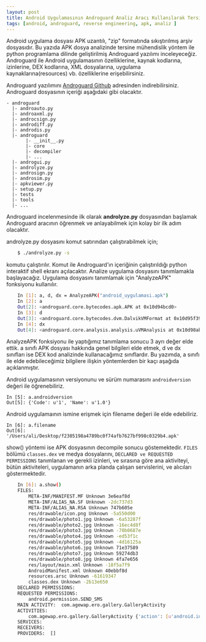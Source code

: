 ```yaml
---
layout: post
title: Android Uygulamasının Androguard Analiz Aracı Kullanılarak Tersine Mühendislik Yöntemi ile İncelenmesi
tags: [android, androguard, reverse engineering, apk, analiz ]
---
```


Android uygulama dosyası APK uzantılı, "zip" formatında sıkıştırılmış arşiv dosyasıdır. 
Bu yazıda APK dosya analizinde tersine mühendislik yöntem ile python programlama dilinde geliştirilmiş Androguard yazılımı inceleyeceğiz. Androguard ile Android uygulamasının özelliklerine, kaynak kodlarına, izinlerine, DEX kodlarına, XML dosyalarına, uygulama kaynaklarına(resources) vb. özelliklerine erişebilirsiniz. 

Androguard yazılımını [Androguard Github](https://github.com/androguard/androguard) adresinden indirebilirsiniz. Androguard dosyasının içeriği aşağıdaki gibi olacaktır.

~~~
- androguard
  |- androauto.py
  |- androaxml.py
  |- androcsign.py
  |- androdiff.py
  |- androdis.py
  |- androguard
       |- __init__.py
       |- core
       |- decompiler
       |- ...
  |- androgui.py
  |- androlyze.py
  |- androsign.py
  |- androsim.py
  |- apkviewer.py
  |- setup.py
  |- tests
  |- tools
  |- ...
~~~

Androguard incelenmesinde ilk olarak **androlyze.py** dosyasından başlamak Androguard aracının öğrenmek ve anlayabilmek için kolay bir ilk adım olacaktır. 

androlyze.py dosyasını komut satırından çalıştırabilmek için;

```bash
	$ ./androlyze.py -s
```
komutu çalıştırılır. Komut ile Androguard'ın içeriğinin çalıştırıldığı python interaktif shell ekranı açılacaktır. Analize uygulama dosyasını tanımlamakla başlayacağız. Uygulama dosyasını tanımlamak için "AnalyzeAPK" fonksiyonu kullanılır. 

```bash
	In [1]: a, d, dx = AnalyzeAPK("android_uygulamasi.apk") 
	In [2]: a
	Out[2]: <androguard.core.bytecodes.apk.APK at 0x10d94bcd0>
	In [3]: d
	Out[3]: <androguard.core.bytecodes.dvm.DalvikVMFormat at 0x10d95f390>
	In [4]: dx
	Out[4]: <androguard.core.analysis.analysis.uVMAnalysis at 0x10d98abd0>
```

AnalyzeAPK fonksiyonu ile yaptığımız tanımlama sonucu 3 ayrı değer elde ettik. a sınıfı APK dosyası hakkında genel
bilgileri elde etmek, d ve dx sınıfları ise DEX kod analizinde kullanacağımız sınıflardır. Bu yazımda, a sınıfı ile elde edebileceğimiz bilgilere ilişkin yöntemlerden bir kaçı aşağıda açıklanmıştır.

Android uygulamasının versiyonunu ve sürüm numarasını `androidversion` değeri ile öğrenebiliriz.

	In [5]: a.androidversion
	Out[5]: {'Code': u'1', 'Name': u'1.0'}

Android uygulamaının ismine erişmek için filename değeri ile elde edebiliriz.

	In [6]: a.filename
	Out[6]: '/Users/ali/Desktop/f2305198a4789bc0f74afb7627bf998c0329b4.apk'

show() yöntemi ise APK dosyasının decompile sonucu göstemektedir. `FILES` bölümü `classes.dex` ve medya dosyalarını, `DECLARED ve REQUESTED PERMISSIONS` tanımlanan ve gerekli izinleri, ve sırasına göre ana aktiviteyi, bütün aktiviteleri, uygulamanın arka planda çalışan servislerini, ve alıcıları göstermektedir.

```bash
	In [6]: a.show()
	FILES: 
		META-INF/MANIFEST.MF Unknown 3e6eaf8d
		META-INF/ALIAS_NA.SF Unknown -2dc737d3
		META-INF/ALIAS_NA.RSA Unknown 747b605e
		res/drawable/icon.png Unknown -5a550d00
		res/drawable/photo1.jpg Unknown -6a53287f
		res/drawable/photo2.jpg Unknown -16ec4d8f
		res/drawable/photo3.jpg Unknown -70b0687e
		res/drawable/photo4.jpg Unknown -ed53f1c
		res/drawable/photo5.jpg Unknown -4d16125a
		res/drawable/photo6.jpg Unknown 71e37589
		res/drawable/photo7.jpg Unknown 59274db3
		res/drawable/photo8.jpg Unknown 4fa7e656
		res/layout/main.xml Unknown -18f5a7f9
		AndroidManifest.xml Unknown 40ebbf8d
		resources.arsc Unknown -61619347
		classes.dex Unknown -2b13e650
	DECLARED PERMISSIONS:
	REQUESTED PERMISSIONS:
		android.permission.SEND_SMS
	MAIN ACTIVITY:  com.agewap.ero.gallery.GalleryActivity
	ACTIVITIES: 
		com.agewap.ero.gallery.GalleryActivity {'action': [u'android.intent.action.MAIN'], 'category': [u'android.intent.category.LAUNCHER']}
	SERVICES: 
	RECEIVERS: 
	PROVIDERS:  []
```
